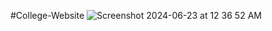 #College-Website
![Screenshot 2024-06-23 at 12 36 52 AM](https://github.com/waaj529/College-Website/assets/92284984/f0f8b54a-f198-4f7b-a6e3-de830ffeeda0)
